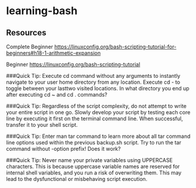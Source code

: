 # learning-bash

## Resources 
Complete Beginner https://linuxconfig.org/bash-scripting-tutorial-for-beginners#h18-1-arithmetic-expansion

Beginner https://linuxconfig.org/bash-scripting-tutorial

###Quick Tip:
Execute cd command without any arguments to instantly navigate to your user home directory from any location. Execute cd - to toggle between your lasttwo visited locations. In what directory you end up after executing cd ~ and cd . commands?

###Quick Tip:
Regardless of the script complexity, do not attempt to write your entire script in one go. Slowly develop your script by testing each core line by executing it first on the terminal command line. When successful, transfer it to your shell script.

###Quick Tip:
Enter man tar command to learn more about all tar command line options used within the previous backup.sh script. Try to run the tar command without -option prefix! Does it work?

###Quick Tip:
Never name your private variables using UPPERCASE characters. This is because uppercase variable names are reserved for internal shell variables, and you run a risk of overwriting them. This may lead to the dysfunctional or misbehaving script execution.
